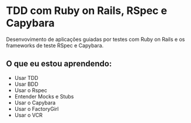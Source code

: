 # TDD com Ruby on Rails, RSpec e Capybara
Desenvovimento de aplicações guiadas por testes com Ruby on Rails e os frameworks de teste RSpec e Capybara. 

## O que eu estou aprendendo: 

+ Usar TDD
+ Usar BDD
+ Usar o Rspec
+ Entender Mocks e Stubs
+ Usar o Capybara
+ Usar o FactoryGirl
+ Usar o VCR

